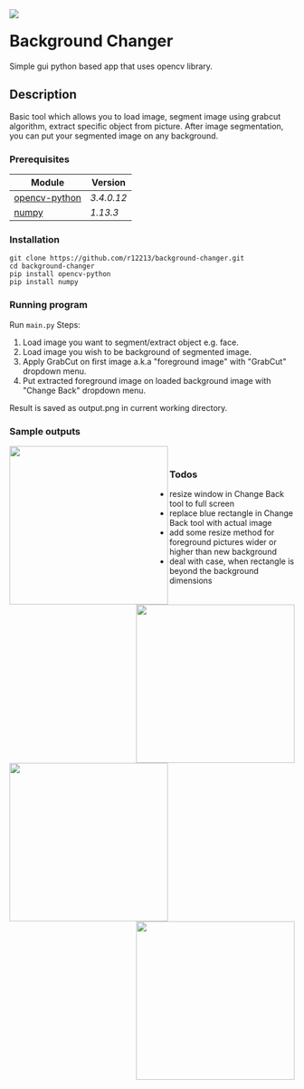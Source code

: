 <img align="left" src="https://camo.githubusercontent.com/c2ed0c1d8ac1a5ebbe7281923d42b50b7962912c/68747470733a2f2f696d672e736869656c64732e696f2f62616467652f707974686f6e2d332e362d626c75652e737667"/>

# Background Changer

Simple gui python based app that uses opencv library.

## Description
Basic tool which allows you to load image,
segment image using grabcut algorithm, extract specific object from picture.
After image segmentation, you can put your segmented image on any background.

### Prerequisites
Module                                                     | Version
-------                                                    |--------
[opencv-python](https://pypi.python.org/pypi/opencv-python)|_3.4.0.12_
[numpy](http://www.numpy.org/)                             |_1.13.3_

### Installation
    git clone https://github.com/r12213/background-changer.git
    cd background-changer
    pip install opencv-python
    pip install numpy


### Running program
Run ``main.py``
Steps:
1. Load image you want to segment/extract object e.g. face.
2. Load image you wish to be background of segmented image.
3. Apply GrabCut on first image a.k.a "foreground image"
with "GrabCut" dropdown menu.
4. Put extracted foreground image on loaded background image
with "Change Back" dropdown menu.

Result is saved as output.png in current working directory.    

### Sample outputs
<img align="left" height="280" src="https://i.imgur.com/aSk4wYB.jpg"/>
<img align="right" height="280" src="https://i.imgur.com/F4aMHxn.jpg"/>

<img align="left" height="280" src="https://i.imgur.com/LpYqSgg.jpg"/>
<img align="right" height="280" src="https://i.imgur.com/0DWhUVO.jpg"/>

<br/>

### Todos

 - resize window in Change Back tool to full screen
 - replace blue rectangle in Change Back tool with actual image
 - add some resize method for foreground pictures wider or higher than new background
 - deal with case, when rectangle is beyond the background dimensions

